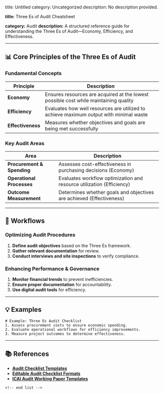 title: Untitled
category: Uncategorized
description: No description provided.

**title:** Three Es of Audit Cheatsheet

**category:** Audit
**description:** A structured reference guide for understanding the Three Es of Audit—Economy, Efficiency, and Effectiveness.

---

## 📊 **Core Principles of the Three Es of Audit**

### **Fundamental Concepts**

| Principle               | Description                                                                            |
| ----------------------- | -------------------------------------------------------------------------------------- |
| **Economy**       | Ensures resources are acquired at the lowest possible cost while maintaining quality   |
| **Efficiency**    | Evaluates how well resources are utilized to achieve maximum output with minimal waste |
| **Effectiveness** | Measures whether objectives and goals are being met successfully                       |

### **Key Audit Areas**

| Area                             | Description                                                           |
| -------------------------------- | --------------------------------------------------------------------- |
| **Procurement & Spending** | Assesses cost-effectiveness in purchasing decisions (Economy)         |
| **Operational Processes**  | Evaluates workflow optimization and resource utilization (Efficiency) |
| **Outcome Measurement**    | Determines whether goals and objectives are achieved (Effectiveness)  |

---

## 🔄 **Workflows**

### **Optimizing Audit Procedures**

1. **Define audit objectives** based on the Three Es framework.
2. **Gather relevant documentation** for review.
3. **Conduct interviews and site inspections** to verify compliance.

### **Enhancing Performance & Governance**

1. **Monitor financial trends** to prevent inefficiencies.
2. **Ensure proper documentation** for accountability.
3. **Use digital audit tools** for efficiency.

---

## 💡 **Examples**

```plaintext
# Example: Three Es Audit Checklist
1. Assess procurement costs to ensure economic spending.  
2. Evaluate operational workflows for efficiency improvements.  
3. Measure project outcomes to determine effectiveness.  
```

---

## 📚 **References**

- **[Audit Checklist Templates](https://thegoodocs.com/freebies/audit-checklists/)**
- **[Editable Audit Checklist Formats](https://www.template.net/checklists/audit/google-docs)**
- **[ICAI Audit Working Paper Templates](https://www.icai.org/post/audit-working-paper-templates)**

```
<!-- end list -->
```